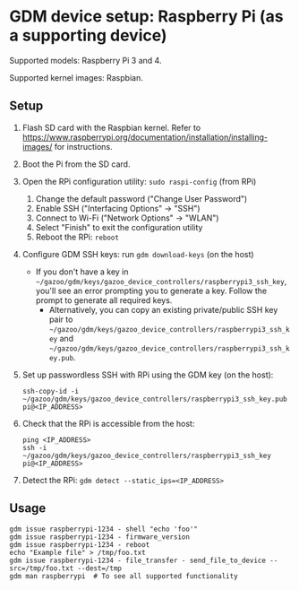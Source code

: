# GDM device setup: Raspberry Pi (as a supporting device)

Supported models: Raspberry Pi 3 and 4.

Supported kernel images: Raspbian.

## Setup

1. Flash SD card with the Raspbian kernel. Refer to
   https://www.raspberrypi.org/documentation/installation/installing-images/
   for instructions.
2. Boot the Pi from the SD card.
3. Open the RPi configuration utility: `sudo raspi-config` (from RPi)
    1. Change the default password ("Change User Password")
    2. Enable SSH ("Interfacing Options" -> "SSH")
    3. Connect to Wi-Fi ("Network Options" -> "WLAN")
    4. Select "Finish" to exit the configuration utility
    5. Reboot the RPi: `reboot`
4. Configure GDM SSH keys: run `gdm download-keys` (on the host)
   * If you don't have a key in
     `~/gazoo/gdm/keys/gazoo_device_controllers/raspberrypi3_ssh_key`, you'll
     see an error prompting you to generate a key. Follow the prompt to generate
     all required keys.
     * Alternatively, you can copy an existing private/public SSH key pair to
       `~/gazoo/gdm/keys/gazoo_device_controllers/raspberrypi3_ssh_key` and
       `~/gazoo/gdm/keys/gazoo_device_controllers/raspberrypi3_ssh_key.pub`.

5. Set up passwordless SSH with RPi using the GDM key (on the host):

   ```shell
   ssh-copy-id -i ~/gazoo/gdm/keys/gazoo_device_controllers/raspberrypi3_ssh_key.pub pi@<IP_ADDRESS>
   ```

6. Check that the RPi is accessible from the host:

   ```shell
   ping <IP_ADDRESS>
   ssh -i ~/gazoo/gdm/keys/gazoo_device_controllers/raspberrypi3_ssh_key pi@<IP_ADDRESS>
   ```

7. Detect the RPi: `gdm detect --static_ips=<IP_ADDRESS>`

## Usage

```shell
gdm issue raspberrypi-1234 - shell "echo 'foo'"
gdm issue raspberrypi-1234 - firmware_version
gdm issue raspberrypi-1234 - reboot
echo "Example file" > /tmp/foo.txt
gdm issue raspberrypi-1234 - file_transfer - send_file_to_device --src=/tmp/foo.txt --dest=/tmp
gdm man raspberrypi  # To see all supported functionality
```
